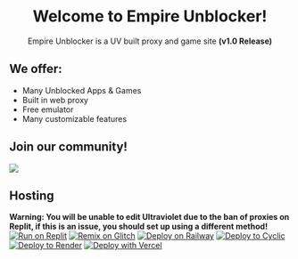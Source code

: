 <div align="center">
  
# Welcome to Empire Unblocker!
Empire Unblocker is a UV built proxy and game site **(v1.0 Release)**
</div>

## We offer:
- Many Unblocked Apps & Games
- Built in web proxy
- Free emulator
- Many customizable features

## Join our community!
<a align="center" href="https://discord.gg/9BZ4stcEjg">
    <img src="https://invidget.switchblade.xyz/9BZ4stcEjg"/>
</a>

## Hosting
**Warning: You will be unable to edit Ultraviolet due to the ban of proxies on Replit, if this is an issue, you should set up using a different method!**<br/>
[![Run on Replit](https://binbashbanana.github.io/deploy-buttons/buttons/remade/replit.svg)](https://replit.com/github/Empire-Network/Pleasework)
[![Remix on Glitch](https://binbashbanana.github.io/deploy-buttons/buttons/remade/glitch.svg)](https://glitch.com/edit/#!/import/github/Empire-Network/Pleasework)
[![Deploy on Railway](https://binbashbanana.github.io/deploy-buttons/buttons/remade/railway.svg)](https://railway.app/new/template?template=https://github/Empire-Network/Pleasework)
[![Deploy to Cyclic](https://binbashbanana.github.io/deploy-buttons/buttons/remade/cyclic.svg)](https://app.cyclic.sh/api/app/deploy/Empire-Network/Pleasework)
[![Deploy to Render](https://binbashbanana.github.io/deploy-buttons/buttons/remade/render.svg)](https://render.com/deploy?repo=https://github.com/Empire-Network/Pleasework)
[![Deploy with Vercel](https://binbashbanana.github.io/deploy-buttons/buttons/remade/vercel.svg)](https://vercel.com/new/clone?repositoryurl=https://github.com/Empire-Network/Pleasework)

